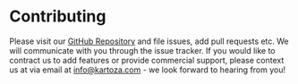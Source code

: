 # Contributing

Please visit our [GitHub Repository](https://github.com/kartoza/rir-dashboard) and file issues, add pull requests etc. We will communicate with you through the issue tracker. If you would like to contract us to add features or provide
commercial support, please context us at via email at info@kartoza.com - we look forward to hearing from you!
